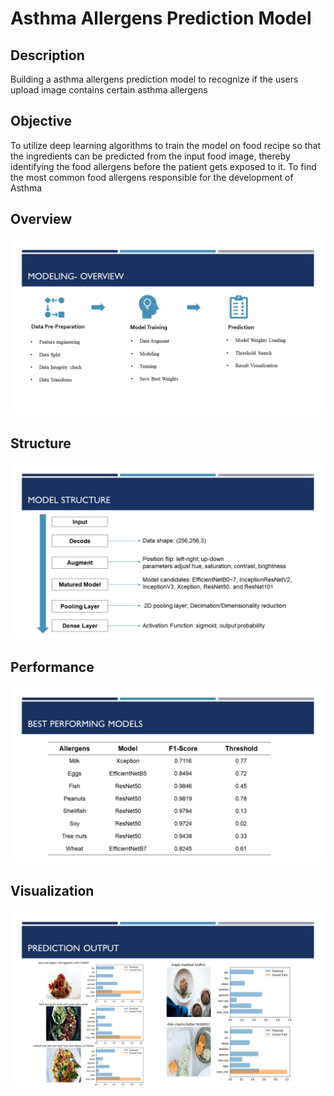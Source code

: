 # Asthma Allergens Prediction Model
## Description
Building a asthma allergens prediction model to recognize if the users upload image contains certain asthma allergens

## Objective

To utilize deep learning algorithms to train the model on food recipe so that the ingredients can be predicted from the input food image, thereby identifying the food allergens before the patient gets exposed to it.
To find the most common food allergens responsible for the development of Asthma


## Overview
![OverView](https://github.com/Carloszone/Asthma-Allergens-Prediction/blob/main/Slide/Slide11.PNG)
## Structure
![Structure](https://github.com/Carloszone/Asthma-Allergens-Prediction/blob/main/Slide/Slide12.PNG)
## Performance
![Performance](https://github.com/Carloszone/Asthma-Allergens-Prediction/blob/main/Slide/Slide13.PNG)
## Visualization
![Visualization](https://github.com/Carloszone/Asthma-Allergens-Prediction/blob/main/Slide/Slide14.PNG)
